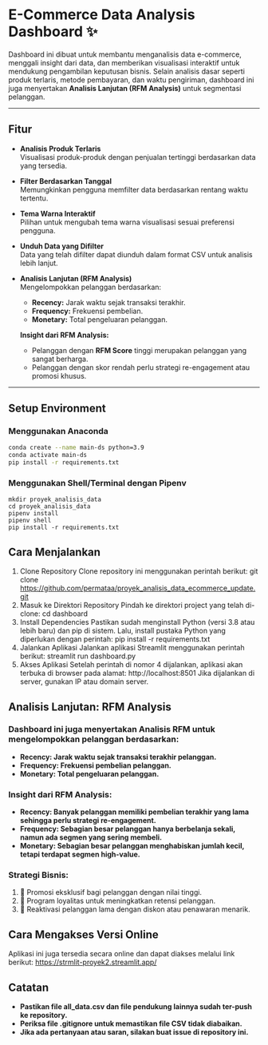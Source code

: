 # E-Commerce Data Analysis Dashboard ✨

Dashboard ini dibuat untuk membantu menganalisis data e-commerce, menggali insight dari data, dan memberikan visualisasi interaktif untuk mendukung pengambilan keputusan bisnis. Selain analisis dasar seperti produk terlaris, metode pembayaran, dan waktu pengiriman, dashboard ini juga menyertakan **Analisis Lanjutan (RFM Analysis)** untuk segmentasi pelanggan.

---

## Fitur

- **Analisis Produk Terlaris**  
  Visualisasi produk-produk dengan penjualan tertinggi berdasarkan data yang tersedia.

- **Filter Berdasarkan Tanggal**  
  Memungkinkan pengguna memfilter data berdasarkan rentang waktu tertentu.

- **Tema Warna Interaktif**  
  Pilihan untuk mengubah tema warna visualisasi sesuai preferensi pengguna.

- **Unduh Data yang Difilter**  
  Data yang telah difilter dapat diunduh dalam format CSV untuk analisis lebih lanjut.

- **Analisis Lanjutan (RFM Analysis)**  
  Mengelompokkan pelanggan berdasarkan:
  - **Recency:** Jarak waktu sejak transaksi terakhir.
  - **Frequency:** Frekuensi pembelian.
  - **Monetary:** Total pengeluaran pelanggan.
  
  **Insight dari RFM Analysis:**  
  - Pelanggan dengan **RFM Score** tinggi merupakan pelanggan yang sangat berharga.
  - Pelanggan dengan skor rendah perlu strategi re-engagement atau promosi khusus.

---

## Setup Environment

### Menggunakan Anaconda
```bash
conda create --name main-ds python=3.9
conda activate main-ds
pip install -r requirements.txt
```
### Menggunakan Shell/Terminal dengan Pipenv
```
mkdir proyek_analisis_data
cd proyek_analisis_data
pipenv install
pipenv shell
pip install -r requirements.txt
```

## Cara Menjalankan
1. Clone Repository
Clone repository ini menggunakan perintah berikut:
git clone https://github.com/permataa/proyek_analisis_data_ecommerce_update.git
2. Masuk ke Direktori Repository
Pindah ke direktori project yang telah di-clone:
cd dashboard
3. Install Dependencies
Pastikan sudah menginstall Python (versi 3.8 atau lebih baru) dan pip di sistem. Lalu, install pustaka Python yang diperlukan dengan perintah:
pip install -r requirements.txt
4. Jalankan Aplikasi
Jalankan aplikasi Streamlit menggunakan perintah berikut:
streamlit run dashboard.py
5. Akses Aplikasi
Setelah perintah di nomor 4 dijalankan, aplikasi akan terbuka di browser pada alamat:
http://localhost:8501
Jika dijalankan di server, gunakan IP atau domain server.

## Analisis Lanjutan: RFM Analysis

### Dashboard ini juga menyertakan Analisis RFM untuk mengelompokkan pelanggan berdasarkan:
- **Recency: Jarak waktu sejak transaksi terakhir pelanggan.**
- **Frequency: Frekuensi pembelian pelanggan.**
- **Monetary: Total pengeluaran pelanggan.**

### Insight dari RFM Analysis:
- **Recency: Banyak pelanggan memiliki pembelian terakhir yang lama sehingga perlu strategi re-engagement.**
- **Frequency: Sebagian besar pelanggan hanya berbelanja sekali, namun ada segmen yang sering membeli.**
- **Monetary: Sebagian besar pelanggan menghabiskan jumlah kecil, tetapi terdapat segmen high-value.**
### Strategi Bisnis:
  1. 🎯 Promosi eksklusif bagi pelanggan dengan nilai tinggi.
  2. 🔄 Program loyalitas untuk meningkatkan retensi pelanggan.
  3. 📢 Reaktivasi pelanggan lama dengan diskon atau penawaran menarik.

## Cara Mengakses Versi Online
Aplikasi ini juga tersedia secara online dan dapat diakses melalui link berikut:
https://strmlit-proyek2.streamlit.app/

## Catatan
- **Pastikan file all_data.csv dan file pendukung lainnya sudah ter-push ke repository.**
- **Periksa file .gitignore untuk memastikan file CSV tidak diabaikan.**
- **Jika ada pertanyaan atau saran, silakan buat issue di repository ini.**




